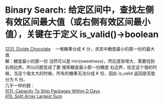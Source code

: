 # Binary Search: 给定区间中，查找左侧有效区间最大值（或右侧有效区间最小值），关键在于定义 is_valid()->boolean 

[1231. Divide Chocolate](https://leetcode.com/problems/divide-chocolate/description/) &nbsp;&nbsp; 一堆糖果分成 K 分，求其中糖度最小的那一份的最大值<br/>
解：糖度最小的那一份 当然可以是 min(sweetness)，然后逐渐增大，需要找到右侧边界。所以问题变成了要 搜索糖度最小那一份糖度 右边界，给定这个值的时候，当这个值太大的时候，所有的糖果无法分成 K 份，因此 is_valid 返回是否能分为 K 份。<br/>
几乎一样的题：<br/>
[1011. Capacity To Ship Packages Within D Days](https://leetcode.com/problems/capacity-to-ship-packages-within-d-days/description/)<br/>
[410. Split Array Largest Sum](https://leetcode.com/problems/split-array-largest-sum/description/)


